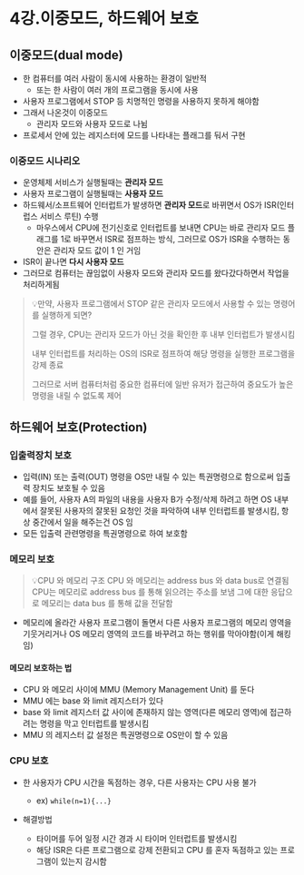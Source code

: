# 4강.이중모드, 하드웨어 보호

## 이중모드(dual mode)

* 한 컴퓨터를 여러 사람이 동시에 사용하는 환경이 일반적
  * 또는 한 사람이 여러 개의 프로그램을 동시에 사용
* 사용자 프로그램에서 STOP 등 치명적인 명령을 사용하지 못하게 해야함
* 그래서 나온것이 이중모드
  * 관리자 모드와 사용자 모드로 나뉨
* 프로세서 안에 있는 레지스터에 모드를 나타내는 플래그를 둬서 구현

###  이중모드 시나리오

* 운영체제 서비스가 실행될때는 **관리자 모드**
* 사용자 프로그램이 실행될때는 **사용자 모드**
* 하드웨서/소프트웨어 인터럽트가 발생하면 **관리자 모드**로 바뀌면서 OS가 ISR(인터럽스 서비스 루틴) 수행
  * 마우스에서  CPU에 전기신호로 인터럽트를 보내면 CPU는 바로 관리자 모드 플래그를 1로 바꾸면서 ISR로 점프하는 방식, 그러므로 OS가 ISR을 수행하는 동안은 관리자 모드 값이 1 인 거임
* ISR이 끝나면 **다시 사용자 모드**
* 그러므로 컴퓨터는 끊임없이 사용자 모드와 관리자 모드를 왔다갔다하면서 작업을 처리하게됨

> 💡만약, 사용자 프로그램에서 STOP 같은 관리자 모드에서 사용할 수 있는 명령어를 실행하게 되면?
>
> 그럴 경우, CPU는 관리자 모드가 아닌 것을 확인한 후 내부 인터럽트가 발생시킴
>
> 내부 인터럽트를 처리하는 OS의 ISR로 점프하여 해당 명령을 실행한 프로그램을 강제 종료
>
> 그러므로 서버 컴퓨터처럼 중요한 컴퓨터에 일반 유저가 접근하여 중요도가 높은 명령을 내릴 수 없도록 제어

## 하드웨어 보호(Protection)

###  입출력장치 보호

* 입력(IN) 또는 출력(OUT) 명령을 OS만 내릴 수 있는 특권명령으로 함으로써 입출력 장치도 보호될 수 있음
* 예를 들어, 사용자 A의 파일의 내용을 사용자 B가 수정/삭제 하려고 하면 OS 내부에서 잘못된 사용자의 잘못된 요청인 것을 파악하여 내부 인터럽트를 발생시킴, 항상 중간에서 일을 해주는건 OS 임
* 모든 입출력 관련명령을 특권명령으로 하여 보호함

### 메모리 보호

> 💡CPU 와 메모리 구조
> CPU 와 메모리는 address bus 와 data bus로 연결됨
> CPU는 메모리로 address bus 를 통해 읽으려는 주소를 보냄
> 그에 대한 응답으로 메모리는 data bus 를 통해 값을 전달함

* 메모리에 올라간 사용자 프로그램이 돌면서 다른 사용자 프로그램의 메모리 영역을 기웃거리거나 OS 메모리 영역의 코드를 바꾸려고 하는 행위를 막아야함(이게 해킹임)

#### 메모리 보호하는 법

* CPU 와 메모리 사이에 MMU (Memory Management Unit) 를 둔다
* MMU 에는 base 와 limit 레지스터가 있다
* base 와 limit 레지스터 값 사이에 존재하지 않는 영역(다른 메모리 영역)에 접근하려는 명령을 막고 인터럽트를 발생시킴
* MMU 의 레지스터 값 설정은 특권명령으로 OS만이 할  수 있음

### CPU 보호

* 한 사용자가 CPU 시간을 독점하는 경우, 다른 사용자는 CPU 사용 불가

  * ex) `while(n=1){...}`

* 해결방법

  * 타이머를 두어 일정 시간 경과 시 타이머 인터럽트를 발생시킴
  * 해당 ISR은 다른 프로그램으로 강제 전환되고 CPU 를 혼자 독점하고 있는 프로그램이 있는지 감시함

  ​